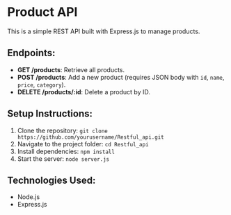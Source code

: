 # Product API

This is a simple REST API built with Express.js to manage products.

## Endpoints:
- **GET /products**: Retrieve all products.
- **POST /products**: Add a new product (requires JSON body with `id`, `name`, `price`, `category`).
- **DELETE /products/:id**: Delete a product by ID.

## Setup Instructions:
1. Clone the repository: `git clone https://github.com/yourusername/Restful_api.git`
2. Navigate to the project folder: `cd Restful_api`
3. Install dependencies: `npm install`
4. Start the server: `node server.js`

## Technologies Used:
- Node.js
- Express.js
